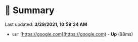 # 📖 Summary
Last updated: **3/29/2021, 10:59:34 AM**

- `GET` [https://google.com](https://google.com) - **Up** (98ms)
